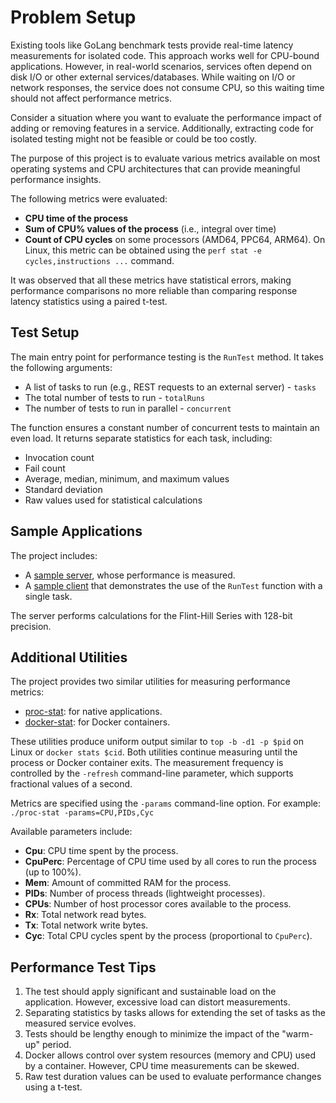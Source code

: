 # Problem Setup

Existing tools like GoLang benchmark tests provide real-time latency measurements for isolated code. This approach works well for CPU-bound applications. However, in real-world scenarios, services often depend on disk I/O or other external services/databases. While waiting on I/O or network responses, the service does not consume CPU, so this waiting time should not affect performance metrics. 

Consider a situation where you want to evaluate the performance impact of adding or removing features in a service. Additionally, extracting code for isolated testing might not be feasible or could be too costly.

The purpose of this project is to evaluate various metrics available on most operating systems and CPU architectures that can provide meaningful performance insights.

The following metrics were evaluated:
- **CPU time of the process**
- **Sum of CPU% values of the process** (i.e., integral over time)
- **Count of CPU cycles** on some processors (AMD64, PPC64, ARM64). On Linux, this metric can be obtained using the `perf stat -e cycles,instructions ...` command.

It was observed that all these metrics have statistical errors, making performance comparisons no more reliable than comparing response latency statistics using a paired t-test.

## Test Setup

The main entry point for performance testing is the `RunTest` method. It takes the following arguments:
- A list of tasks to run (e.g., REST requests to an external server) - `tasks`
- The total number of tests to run - `totalRuns`
- The number of tests to run in parallel - `concurrent`

The function ensures a constant number of concurrent tests to maintain an even load. It returns separate statistics for each task, including:
- Invocation count
- Fail count
- Average, median, minimum, and maximum values
- Standard deviation
- Raw values used for statistical calculations

## Sample Applications

The project includes:
- A [sample server](./cmd/sample-server), whose performance is measured.
- A [sample client](./cmd/sample-client) that demonstrates the use of the `RunTest` function with a single task.

The server performs calculations for the Flint-Hill Series with 128-bit precision.

## Additional Utilities

The project provides two similar utilities for measuring performance metrics:
- [proc-stat](./cmd/proc-stat): for native applications.
- [docker-stat](./cmd/docker-stat): for Docker containers.

These utilities produce uniform output similar to `top -b -d1 -p $pid` on Linux or `docker stats $cid`. Both utilities continue measuring until the process or Docker container exits. The measurement frequency is controlled by the `-refresh` command-line parameter, which supports fractional values of a second.

Metrics are specified using the `-params` command-line option. For example: `./proc-stat -params=CPU,PIDs,Cyc`

Available parameters include:
- **Cpu**: CPU time spent by the process.
- **CpuPerc**: Percentage of CPU time used by all cores to run the process (up to 100%).
- **Mem**: Amount of committed RAM for the process.
- **PIDs**: Number of process threads (lightweight processes).
- **CPUs**: Number of host processor cores available to the process.
- **Rx**: Total network read bytes.
- **Tx**: Total network write bytes.
- **Cyc**: Total CPU cycles spent by the process (proportional to `CpuPerc`).

## Performance Test Tips

1. The test should apply significant and sustainable load on the application. However, excessive load can distort measurements.
2. Separating statistics by tasks allows for extending the set of tasks as the measured service evolves.
3. Tests should be lengthy enough to minimize the impact of the "warm-up" period.
4. Docker allows control over system resources (memory and CPU) used by a container. However, CPU time measurements can be skewed.
5. Raw test duration values can be used to evaluate performance changes using a t-test.